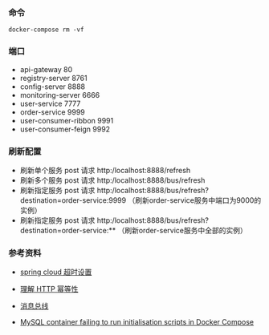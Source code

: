 ### 命令
```
docker-compose rm -vf
```

### 端口
- api-gateway 80
- registry-server 8761
- config-server 8888
- monitoring-server 6666
- user-service 7777
- order-service 9999
- user-consumer-ribbon 9991
- user-consumer-feign 9992


### 刷新配置
- 刷新单个服务 post 请求 http:/localhost:8888/refresh 
- 刷新多个服务 post 请求 http:/localhost:8888/bus/refresh 
- 刷新指定服务 post 请求 http:/localhost:8888/bus/refresh?destination=order-service:9999
                （刷新order-service服务中端口为9000的实例）
- 刷新指定服务 post 请求 http:/localhost:8888/bus/refresh?destination=order-service:**
                （刷新order-service服务中全部的实例）


### 参考资料
- [spring cloud 超时设置](https://www.javacodegeeks.com/2016/06/spring-cloud-zuul-support-configuring-timeouts.html)
- [理解 HTTP 幂等性](http://www.cnblogs.com/weidagang2046/archive/2011/06/04/idempotence.html)
- [消息总线](http://blog.didispace.com/springcloud7/)

- [MySQL container failing to run initialisation scripts in Docker Compose](https://stackoverflow.com/questions/36347845/mysql-container-failing-to-run-initialisation-scripts-in-docker-compose)